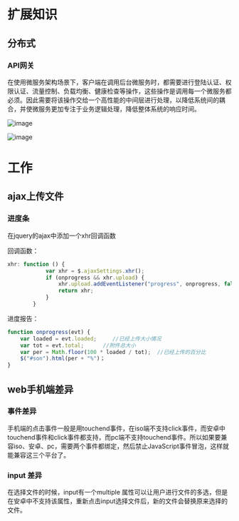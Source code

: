 # 扩展知识
## 分布式
### API网关
在使用微服务架构场景下，客户端在调用后台微服务时，都需要进行登陆认证、权限认证、流量控制、负载均衡、健康检查等操作，这些操作是调用每一个微服务都必须。因此需要将该操作交给一个高性能的中间层进行处理，以降低系统间的耦合，并使微服务更加专注于业务逻辑处理，降低整体系统的响应时间。

![image](https://github.com/fuhaih/MyDiary/blob/master/diary/2017/2017-9/images/API网关功能结构示意图.png)

![image](https://github.com/fuhaih/MyDiary/blob/master/diary/2017/2017-9/images/API网关部署示意图.png)

# 工作
## ajax上传文件
### 进度条
在jquery的ajax中添加一个xhr回调函数

回调函数：
```JavaScript
xhr: function () {
            var xhr = $.ajaxSettings.xhr();
            if (onprogress && xhr.upload) {
                xhr.upload.addEventListener("progress", onprogress, false);
                return xhr;
            }
        }
```
进度报告：
```JavaScript
function onprogress(evt) {
    var loaded = evt.loaded;     //已经上传大小情况 
    var tot = evt.total;      //附件总大小 
    var per = Math.floor(100 * loaded / tot);  //已经上传的百分比 
    $("#son").html(per + "%")；
}
```
## web手机端差异
### 事件差异
手机端的点击事件一般是用touchend事件，在iso端不支持click事件，而安卓中touchend事件和click事件都支持，而pc端不支持touchend事件。所以如果要兼容iso、安卓、pc，需要两个事件都绑定，然后禁止JavaScript事件冒泡，这样就能兼容这三个平台了。
### input 差异
在选择文件的时候，input有一个multiple 属性可以让用户进行文件的多选，但是在安卓中不支持该属性，重新点击input选择文件后，新的文件会替换原来选择的文件。
